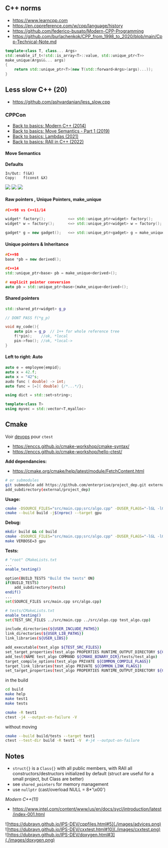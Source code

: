 ## C++ norms

- https://www.learncpp.com
- https://en.cppreference.com/w/cpp/language/history
- https://github.com/federico-busato/Modern-CPP-Programming
- https://github.com/burlachenkok/CPP_from_1998_to_2020/blob/main/Cpp-Technical-Note.md

```cpp
template<class T, class... Args>
std::enable_if_t<!std::is_array<T>::value, std::unique_ptr<T>>
make_unique(Args&&... args)
{
    return std::unique_ptr<T>(new T(std::forward<Args>(args)...));
}
```

## Less slow C++ (20)

- https://github.com/ashvardanian/less_slow.cpp

### CPPCon

- [Back to basics: Modern C++ (2014)](https://www.youtube.com/watch?v=xnqTKD8uD64)
- [Back to basics: Move Semantics - Part 1 (2019)](https://youtu.be/St0MNEU5b0o)
- [Back to basics: Lambdas (2021)](https://youtu.be/IgNUBw3vcO4)
- [Back to basics: RAII in C++ (2022)](https://youtu.be/Rfu06XAhx90)

#### Move Semantics

**Defaults**

```
In/Out: f(&X)
Copy:	f(const &X)
```

![](./images/default_move_semantics.png)
![](./images/move_basics.png)
![](./images/move_rvalue.png)

#### Raw pointers , Unique Pointers, make_unique

```cpp
#C++98 vs C++11/14

widget* factory();			<=> std::unique_ptr<widget> factory();
widget* w = factory();		<=> std::unique_ptr<widget> w = factory();		<=> auto w = factory();

gadget* g = new gadget();	<=> std::unique_ptr<gadget> g = make_unique<gadget>();	<=> auto g = make_unique<gadget>();
```

#### Unique pointers & Inheritance

```cpp    
#C++98
base *pb = new derived();

#C++14
std::unique_ptr<base> pb = make_unique<derived>();

# explicit pointer conversion
auto pb = std::unique_ptr<base>{make_unique<derived>();
```

#### Shared pointers

```cpp
std::shared_ptr<widget> g_p

// DONT PASS f(*g_p)

void my_code(){
	auto pin = g_p	// 1++ for whole reference tree
	f(*pin);	//ok, *local
	pin->foo();	//ok, *local->
}
```

#### Left to right: Auto

```cpp
auto e = employee{empid};
auto x = 42.f;
auto x = "42"s;
audo func ( double) -> int;
auto func = [=]( double) {/*...*/};

using dict = std::set<string>;

template<class T>
using myvec = std::vector<T,myalloc>
```

## Cmake

Voir [devops](../../devops) pour `ctest`

- https://enccs.github.io/cmake-workshop/cmake-syntax/
- https://enccs.github.io/cmake-workshop/hello-ctest/


**Add dependancies:**

- https://cmake.org/cmake/help/latest/module/FetchContent.html

```bash
# or submodules
git submodule add https://github.com/enterprise/project_dep.git external/project_dep
add_subdirectory(external/project_dep)
```

**Usage:**

```bash
cmake -DSOURCE_FILES="src/main.cpp;src/algo.cpp" -DUSER_FLAGS="-lGL -lGLU -lglut" -S . -B build
cmake --build build -j$(nproc) --target gpu
```

**Debug:**

```bash
mkdir build && cd build
cmake -DSOURCE_FILES="src/main.cpp;src/algo.cpp" -DUSER_FLAGS="-lGL -lGLU -lglut" ..
make VERBOSE=3 gpu
```

**Tests:**

```bash
# "root" CMakeLists.txt
...
enable_testing()

option(BUILD_TESTS "Build the tests" ON)
if(BUILD_TESTS)
    add_subdirectory(tests)
endif()
...
set(SOURCE_FILES src/main.cpp src/algo.cpp)
```

```bash
# tests/CMakeLists.txt
enable_testing()
set(TEST_SRC_FILES ../src/main.cpp ../src/algo.cpp test_algo.cpp)

include_directories(${USER_INCLUDE_PATHS})
link_directories(${USER_LIB_PATHS})
link_libraries(${USER_LIBS})

add_executable(test_algo ${TEST_SRC_FILES})
set_target_properties(test_algo PROPERTIES RUNTIME_OUTPUT_DIRECTORY ${CMAKE_BINARY_DIR}/tests)
add_test(NAME test_algo COMMAND ${CMAKE_BINARY_DIR}/tests/test_algo)
target_compile_options(test_algo PRIVATE ${COMMON_COMPILE_FLAGS})
target_link_libraries(test_algo PRIVATE ${COMMON_LINK_FLAGS})
set_target_properties(test_algo PROPERTIES RUNTIME_OUTPUT_DIRECTORY ${CMAKE_BINARY_DIR}/tests)
```

in the build
```bash
cd build
make help
make test1
make tests

cmake -R test1
ctest -j4 --output-on-failure -V
```

without moving
```bash
cmake --build build/tests --target test1
ctest --test-dir build -R test1 -V	#-j4 --output-on-failure 
```

## Notes

- `struct{}` is a `Class{}` with all public members, with RAII all constructors/destructors initialized by default (struct are useful for a small project, but Class are better)
- see `shared_pointers` for memory management
- use `nullptr` (cast/overload NULL = 8*'\x00')

*Modern C++(11)*

- https://www.intel.com/content/www/us/en/docs/sycl/introduction/latest/index-001.html

![https://dubrayn.github.io/IPS-DEV/cppfiles.html#5](./images/advices.png)
![https://dubrayn.github.io/IPS-DEV/cxxtest.html#10](./images/cxxtest.png)
![https://dubrayn.github.io/IPS-DEV/doxygen.html#3](./images/doxygen.png)
